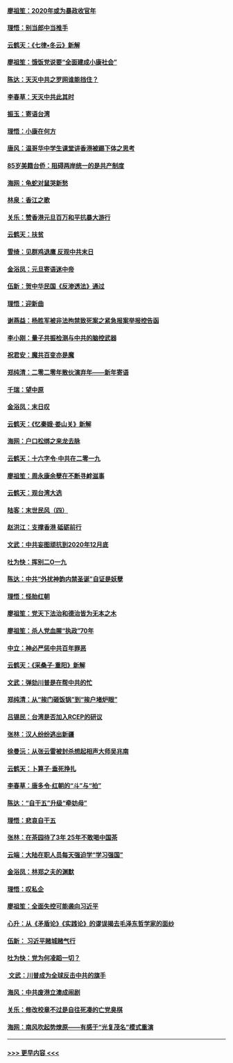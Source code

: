 #### [廖祖笙：2020年或为暴政收官年](../pages/nsc993/n11768216.md?t=01051711) 
#### [理悟：别当郎中当推手](../pages/nsc993/n11768243.md?t=01051711) 
#### [云鹤天：《七律▪冬云》新解](../pages/nsc993/n11768204.md?t=01051711) 
#### [廖祖笙：饿饭党说要“全面建成小康社会”](../pages/nsc993/n11767482.md?t=01051711) 
#### [陈达：天灭中共之罗网谁能挡住？](../pages/nsc993/n11767465.md?t=01051711) 
#### [李春草：天灭中共此其时](../pages/nsc993/n11767452.md?t=01051711) 
#### [振玉：寄语台湾](../pages/nsc993/n11767432.md?t=01051711) 
#### [理悟：小康在何方](../pages/nsc993/n11767394.md?t=01051711) 
#### [唐风：温哥华中学生课堂讲香港被踢下体之思考](../pages/nsc993/n11766848.md?t=01051711) 
#### [85岁美籍台侨：阻碍两岸统一的是共产制度](../pages/nsc993/n11765043.md?t=01051711) 
#### [海网：龟蛇对鼠哭新愁](../pages/nsc993/n11764895.md?t=01051711) 
#### [林泉：香江之歌](../pages/nsc993/n11764415.md?t=01051711) 
#### [关乐：赞香港元旦百万和平抗暴大游行](../pages/nsc993/n11764382.md?t=01051711) 
#### [云鹤天：扶贫](../pages/nsc993/n11764245.md?t=01051711) 
#### [雪绮：见群鸡退鹰  反观中共末日](../pages/nsc993/n11762112.md?t=01051711) 
#### [金浴凤：元旦寄语迷中帝](../pages/nsc993/n11761788.md?t=01051711) 
#### [伍新：贺中华民国《反渗透法》通过](../pages/nsc993/n11761994.md?t=01051711) 
#### [理悟：迎新曲](../pages/nsc993/n11761152.md?t=01051711) 
#### [谢燕益：杨胜军被非法拘禁致死案之紧急报案举报控告函](../pages/nsc993/n11756134.md?t=01051711) 
#### [李小刚：量子共振检测与中共的脑控武器](../pages/nsc993/n11754518.md?t=01051711) 
#### [祝君安：魔共百变亦是魔](../pages/nsc993/n11754469.md?t=01051711) 
#### [郑纯清：二零二零年散伙演弃年——新年寄语](../pages/nsc993/n11754195.md?t=01051711) 
#### [千瑞：望中原](../pages/nsc993/n11754159.md?t=01051711) 
#### [金浴凤：末日叹](../pages/nsc993/n11752359.md?t=01051711) 
#### [云鹤天：《忆秦娥‧娄山关》新解](../pages/nsc993/n11752348.md?t=01051711) 
#### [海网：户口松绑之来龙去脉](../pages/nsc993/n11752328.md?t=01051711) 
#### [云鹤天：十六字令‧中共在二零一九](../pages/nsc993/n11752305.md?t=01051711) 
#### [廖祖笙：周永康余孽在不断寻衅滋事](../pages/nsc993/n11751013.md?t=01051711) 
#### [云鹤天：观台湾大选](../pages/nsc993/n11751007.md?t=01051711) 
#### [陆客：末世民风（四）](../pages/nsc993/n11749203.md?t=01051711) 
#### [赵洪江：支撑香港 砥砺前行](../pages/nsc993/n11748482.md?t=01051711) 
#### [文武：中共妄图顽抗到2020年12月底](../pages/nsc993/n11748446.md?t=01051711) 
#### [吐为快：挥别二O一九](../pages/nsc993/n11748411.md?t=01051711) 
#### [陈达：中共“外扰神韵内禁圣诞”自证是妖孽](../pages/nsc993/n11748226.md?t=01051711) 
#### [理悟：怪胎红朝](../pages/nsc993/n11748206.md?t=01051711) 
#### [廖祖笙：党天下法治和德治皆为无本之木](../pages/nsc993/n11748135.md?t=01051711) 
#### [廖祖笙：杀人党血腥“执政”70年](../pages/nsc993/n11745144.md?t=01051711) 
#### [中立：神必严惩中共百年罪恶](../pages/nsc993/n11744970.md?t=01051711) 
#### [云鹤天：《采桑子‧重阳》新解](../pages/nsc993/n11744948.md?t=01051711) 
#### [文武：弹劾川普是在帮中共的忙](../pages/nsc993/n11744758.md?t=01051711) 
#### [郑纯清：从“挨门砸饭锅”到“挨户堵炉眼”](../pages/nsc993/n11744745.md?t=01051711) 
#### [吕锡民：台湾是否加入RCEP的研议](../pages/nsc993/n11744701.md?t=01051711) 
#### [张林：汉人纷纷逃出新疆](../pages/nsc993/n11743530.md?t=01051711) 
#### [徐曼沅：从张云雷被封杀想起相声大师吴兆南](../pages/nsc993/n11741816.md?t=01051711) 
#### [云鹤天：卜算子‧垂死挣扎](../pages/nsc993/n11739956.md?t=01051711) 
#### [李春草：唐多令‧红朝的“斗”与“拍”](../pages/nsc993/n11739830.md?t=01051711) 
#### [陈达：“自干五”升级“牵妨母”](../pages/nsc993/n11739724.md?t=01051711) 
#### [理悟：悲哀自干五](../pages/nsc993/n11739547.md?t=01051711) 
#### [张林：在茶园待了3年 25年不敢喝中国茶](../pages/nsc993/n11739240.md?t=01051711) 
#### [云端：大陆在职人员每天强迫学“学习强国”](../pages/nsc993/n11738735.md?t=01051711) 
#### [金浴凤：林郑之夫的渊默](../pages/nsc993/n11737735.md?t=01051711) 
#### [理悟：叹私企](../pages/nsc993/n11737715.md?t=01051711) 
#### [廖祖笙：全面失控可能袭向习近平](../pages/nsc993/n11737704.md?t=01051711) 
#### [心升：从《矛盾论》《实践论》的谬误揭去毛泽东哲学家的面纱](../pages/nsc993/n11736962.md?t=01051711) 
#### [伍新： 习近平赌城赌气行](../pages/nsc993/n11736929.md?t=01051711) 
#### [吐为快：党为何凌蹈一切？](../pages/nsc993/n11736915.md?t=01051711) 
#### [ 文武：川普成为全球反击中共的旗手](../pages/nsc993/n11736882.md?t=01051711) 
#### [海风：中共废港立澳成闹剧](../pages/nsc993/n11735857.md?t=01051711) 
#### [关乐：修改校章不过是自往死凑的亡党臭棋](../pages/nsc993/n11735097.md?t=01051711) 
#### [海网：南风吹起势燎原——有感于“光复茂名”模式重演](../pages/nsc993/n11732308.md?t=01051711) 

----
#### [ >>> 更早内容 <<< ](../indexes/nsc993-earlier.md)
